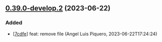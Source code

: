 ## [0.39.0-develop.2](https://github.com/alpiquero/nyx-test/tag/0.39.0-develop.2) (2023-06-22)

### Added

* [[7cdfe](https://github.com/alpiquero/nyx-test/commit/7cdfe42471200e72a3eb666e263e8366b71cf1bb)] feat: remove file
 (Angel Luis Piquero, 2023-06-22T17:24:24)

